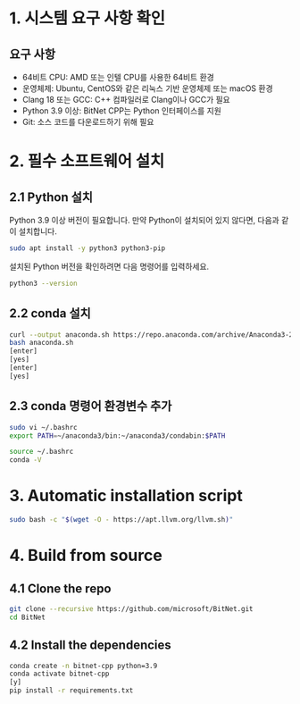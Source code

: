 # 1. 시스템 요구 사항 확인
## 요구 사항
- 64비트 CPU: AMD 또는 인텔 CPU를 사용한 64비트 환경
- 운영체제: Ubuntu, CentOS와 같은 리눅스 기반 운영체제 또는 macOS 환경
- Clang 18 또는 GCC: C++ 컴파일러로 Clang이나 GCC가 필요
- Python 3.9 이상: BitNet CPP는 Python 인터페이스를 지원
- Git: 소스 코드를 다운로드하기 위해 필요

# 2. 필수 소프트웨어 설치
## 2.1 Python 설치
Python 3.9 이상 버전이 필요합니다. 만약 Python이 설치되어 있지 않다면, 다음과 같이 설치합니다.
```bash
sudo apt install -y python3 python3-pip
```
설치된 Python 버전을 확인하려면 다음 명령어를 입력하세요.
```bash
python3 --version
```

## 2.2 conda 설치
```bash
curl --output anaconda.sh https://repo.anaconda.com/archive/Anaconda3-2022.10-Linux-x86_64.sh
bash anaconda.sh
[enter]
[yes]
[enter]
[yes]
```

## 2.3 conda 명령어 환경변수 추가
```bash
sudo vi ~/.bashrc
export PATH=~/anaconda3/bin:~/anaconda3/condabin:$PATH

source ~/.bashrc
conda -V
```

# 3. Automatic installation script
```bash
sudo bash -c "$(wget -O - https://apt.llvm.org/llvm.sh)"
```

# 4. Build from source
## 4.1 Clone the repo
```bash
git clone --recursive https://github.com/microsoft/BitNet.git
cd BitNet
```

## 4.2 Install the dependencies
```bash
conda create -n bitnet-cpp python=3.9
conda activate bitnet-cpp
[y]
pip install -r requirements.txt
```




